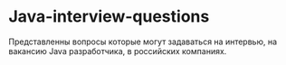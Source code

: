 # Java-interview-questions

Представленны вопросы которые могут задаваться на интервью, на вакансию Java разработчика, в российских компаниях.
